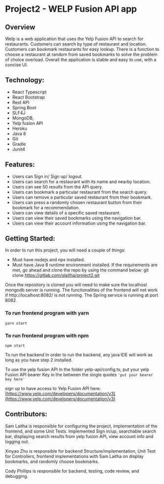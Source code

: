 # Project2 - WELP Fusion API app

## Overview
Welp is a web application that uses the Yelp Fusion API to search for restaurants. Customers can search by type of restaurant and location. Customers can bookmark restaurants for easy lookup. There is a function to choose a restaurant at random from saved bookmarks to solve the problem of choice overload. Overall the application is stable and easy to use, with a concise UI.

## Technology:
- React Typescript
- React Bootstrap
- Rest API
- Spring Boot
- SLF4J
- MongoDB,
- Yelp fusion API
- Heroku
- Java 8
- Git
- Gradle
- Junit4

## Features: 
- Users can Sign in/ Sign up/ logout.
- Users can search for a restaurant with its name and nearby location.
- Users can see 50 results from the API query.
- Users can bookmark a particular restaurant from the search query. 
- Users can remove a particular saved restaurant from their bookmark.
- Users can press a randomly chosen restaurant button from their bookmark for a recommendation.
- Users can view details of a specific saved restaurant.
- Users can view their saved bookmarks using the navigation bar. 
- Users can view their account information using the navigation bar.

## Getting Started:
In order to run this project, you will need a couple of things:

- Must have nodejs and npx installed.
- Must have Java 8 runtime environment installed.
If the requirements are met, go ahead and clone the repo by using the command below: git clone https://gitlab.com/slaitha/project2.git

Once the repository is cloned you will need to make sure the localhost mongodb server is running. The functionalities of the frontend will not work if http://localhost:8082/ is not running. The Spring service is running at port 8082.

### To run frontend program with yarn
```yarn start```

### To run frontend program with npm
```npm start```

To run the backend
In order to run the backend, any java IDE will work as long as you have step 2 installed.

To use the yelp fusion API
In the folder yelp-api/config.ts, put your yelp Fusion API bearer Key in the between the single quotes ```'put your bearer key here'```

sign up to have access to Yelp Fusion API here: 
[https://www.yelp.com/developers/documentation/v3](https://www.yelp.com/developers/documentation/v3) 

## Contributors: 
Sam Laitha is responsible for configuring the project, implementation of the frontend, and some Unit Tests. Implemented Sign in/up, searchable search bar, displaying search results from yelp fusion API, view account info and logging out.

Xinyao Zhu is responsible for backend Structure/implementation, Unit Test for Controllers, frontend implementations with Sam Laitha on display bookmarks, and randomly choose bookmarks.

Cody Phillips is responsible for backend, testing, code review, and debugging.
